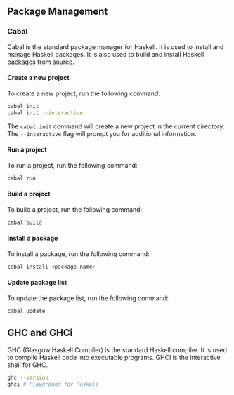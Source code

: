## Package Management

### Cabal

Cabal is the standard package manager for Haskell. It is used to install and manage Haskell packages. It is also used to build and install Haskell packages from source.

#### Create a new project

To create a new project, run the following command:

```bash
cabal init
cabal init --interactive
```

The `cabal init` command will create a new project in the current directory. The `--interactive` flag will prompt you for additional information.

#### Run a project

To run a project, run the following command:

```bash
cabal run
```

#### Build a project

To build a project, run the following command:

```bash
cabal build
```

#### Install a package

To install a package, run the following command:

```bash
cabal install <package-name>
```

#### Update package list

To update the package list, run the following command:

```bash
cabal update
```

## GHC and GHCi

GHC (Glasgow Haskell Compiler) is the standard Haskell compiler. It is used to compile Haskell code into executable programs. GHCi is the interactive shell for GHC.

```bash
ghc --version
ghci # Playground for Haskell
```
